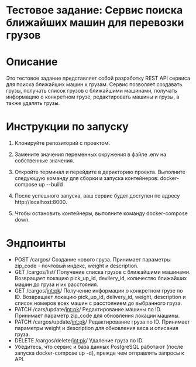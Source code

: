 # Тестовое задание: Сервис поиска ближайших машин для перевозки грузов

# Описание

Это тестовое задание представляет собой разработку REST API сервиса для поиска ближайших машин к грузам. Сервис
позволяет создавать грузы, получать список грузов с ближайшими машинами, получать информацию о конкретном грузе,
редактировать машины и грузы, а также удалять грузы.

# Инструкции по запуску

1. Клонируйте репозиторий с проектом.

2. Замените значения переменных окружения в файле .env на собственные значения.

3. Откройте терминал и перейдите в дерикторию проекта. Выполните следующую команду для сборки и запуска контейнеров:
   docker-compose up --build
4. После успешного запуска, ваш сервис будет доступен по адресу http://localhost:8000.

5. Чтобы остановить контейнеры, выполните команду docker-compose down.

# Эндпоинты

- POST /cargos/ Создание нового груза. Принимает параметры zip_code - почтовый индекс, weight и description.
- GET /cargos/list/ Получение списка грузов с ближайшими машинами. Возвращает локацию pick_up_id, devilery_id,
  количество ближайших машин до груза и их расстояния.
- GET /cargos/<int:pk>/ Получение информации о конкретном грузе по ID. Возвращает локацию pick_up_id, delivery_id,
  weight, description и список номеров всех машин с расстоянием до выбранного груза.
- PATCH /cars/update/<int:pk>/ Редактирование машины по ID. Принимает параметр zip_code для обновления локации машины.
- PATCH /cargos/update/<int:pk>/ Редактирование груза по ID. Принимает параметры weight и description для обновления
  веса и описания груза.
- DELETE /cargos/delete/<int:pk>/ Удаление груза по ID.
- Убедитесь, что сервис и база данных PostgreSQL работают (после запуска docker-compose up -d), прежде чем отправлять
  запросы к API.